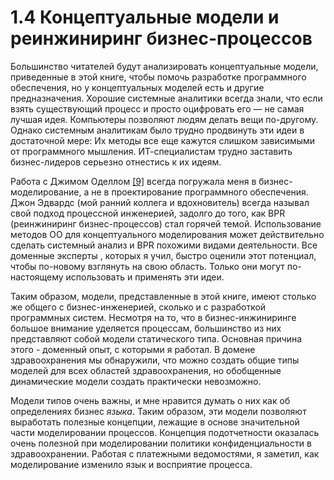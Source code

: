 # 1.4 Концептуальные модели и реинжиниринг бизнес-процессов

 Большинство читателей будут анализировать концептуальные модели, приведенные в этой книге, чтобы помочь разработке программного обеспечения, но у концептуальных моделей есть и другие предназначения. Хорошие системные аналитики всегда знали, что если взять существующий процесс и просто оцифровать его — не самая лучшая идея. Компьютеры позволяют людям делать вещи по-другому. Однако системным аналитикам было трудно продвинуть эти идеи в достаточной мере: Их методы все еще кажутся слишком зависимыми от программного мышления. ИТ-специалистам трудно заставить бизнес-лидеров серьезно отнестись к их идеям. 

 Работа с Джимом Оделлом [[9]](references-1.md) всегда погружала меня в бизнес-моделирование, а не в проектирование программного обеспечения. Джон Эдвардс (мой ранний коллега и вдохновитель) всегда называл свой подход процессной инженерией, задолго до того, как BPR (реинжиниринг бизнес-процессов) стал горячей темой. Использование методов ОО для концептуального моделирования может действительно сделать системный анализ и BPR похожими видами деятельности. Все доменные эксперты , которых я учил, быстро оценили этот потенциал, чтобы по-новому взглянуть на свою область. Только они могут по-настоящему использовать и применять эти идеи. 

 Таким образом, модели, представленные в этой книге, имеют столько же общего с бизнес-инженерией, сколько и с разработкой программных систем. Несмотря на то, что в бизнес-инжиниринге большое внимание уделяется процессам, большинство из них представляют собой модели статического типа. Основная причина этого - доменный опыт, с которыми я работал. В домене здравоохранения мы обнаружили, что можно создать общие типы моделей для всех областей здравоохранения, но обобщенные динамические модели создать практически невозможно. 

 Модели типов очень важны, и мне нравится думать о них как об определениях бизнес _языка_. Таким образом, эти модели позволяют выработать полезные концепции, лежащие в основе значительной части моделировании процессов. Концепция подотчетности оказалась очень полезной при моделировании политики конфиденциальности в здравоохранении. Работая с платежными ведомостями, я заметил, как моделирование изменило язык и восприятие процесса.  

